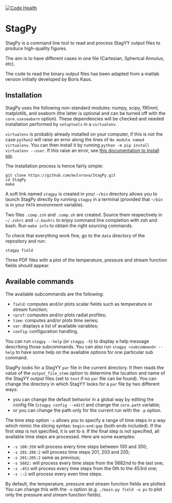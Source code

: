 [![Code Health](https://landscape.io/github/mulvrova/StagPy/master/landscape.svg?style=flat-square)](https://landscape.io/github/mulvrova/StagPy/master)

# StagPy

StagPy is a command line tool to read and process StagYY output files to
produce high-quality figures.

The aim is to have different cases in one file (Cartesian, Spherical Annulus,
etc).

The code to read the binary output files has been adapted from a matlab version
initially developed by Boris Kaus.

## Installation

StagPy uses the following non-standard modules: numpy, scipy, f90nml,
matplotlib, and seaborn (the latter is optional and can be turned off with the
`core.useseaborn` option). These dependencies will be checked and needed
installation performed by `setuptools` in a `virtualenv`.

`virtualenv` is probably already installed on your computer, if this is not the
case `python2` will raise an error along the lines of `No module named
virtualenv`.  You can then install it by running `python -m pip install
virtualenv --user`. If this raise an error, see [this documentation to install
pip](http://python-packaging-user-guide.readthedocs.org/en/latest/installing/#install-pip-setuptools-and-wheel).

The installation process is hence fairly simple:

    git clone https://github.com/mulvrova/StagPy.git
    cd StagPy
    make

A soft link named `stagpy` is created in your `~/bin` directory allows you to
launch StagPy directly by running `stagpy` in a terminal (provided that `~/bin`
is in your `PATH` environment variable).

Two files `.comp.zsh` and `.comp.sh` are created. Source them respectively in
`~/.zshrc` and `~/.bashrc` to enjoy command line completion with zsh and bash.
Run `make info` to obtain the right sourcing commands.

To check that everything work fine, go to the `data` directory of the
repository and run:

    stagpy field

Three PDF files with a plot of the temperature, pressure and
stream function fields should appear.

## Available commands

The available subcommands are the following:

- `field`: computes and/or plots scalar fields such as temperature or stream
  function;
- `rprof`: computes and/or plots radial profiles;
- `time`: computes and/or plots time series;
- `var`: displays a list of available variables;
- `config`: configuration handling.

You can run `stagpy --help` (or `stagpy -h`) to display a help message describing
those subcommands. You can also run `stagpy <subcommand> --help` to have some
help on the available options for one particular sub command.

StagPy looks for a StagYY `par` file in the current directory. It then reads
the value of the `output_file_stem` option to determine the location and name
of the StagYY output files (set to `test` if no `par` file can be found).
You can change the directory in which StagYY looks for a `par` file by two
different ways:

- you can change the default behavior in a global way by editing the config
  file (`stagpy config --edit`) and change the `core.path` variable;
- or you can change the path only for the current run with the `-p` option.

The time step option `-s` allows you to specify a range of time steps in a way
which mimic the slicing syntax: `begin:end:gap` (both ends included). If the
first step is not specified, it is set to `0`. If the final step is not
specified, all available time steps are processed. Here are some examples:

- `-s 100:350` will process every time steps between 100 and 350;
- `-s 201:206:2` will process time steps 201, 203 and 205;
- `-s 201:205:2` same as previous;
- `-s 5682:` will process every time steps from the 5682nd to the last one;
- `-s :453` will process every time steps from the 0th to the 453rd one;
- `-s ::2` will process every even time steps.

By default, the temperature, pressure and stream function fields are plotted.
You can change this with the `-o` option (e.g. `./main.py field -o ps` to plot
only the pressure and stream function fields).

